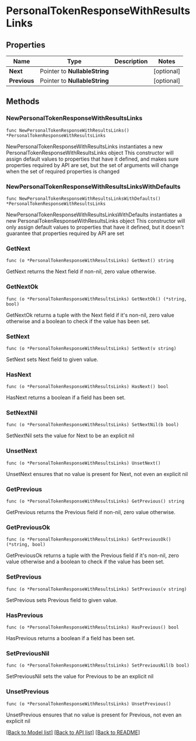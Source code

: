 # PersonalTokenResponseWithResultsLinks

## Properties

Name | Type | Description | Notes
------------ | ------------- | ------------- | -------------
**Next** | Pointer to **NullableString** |  | [optional] 
**Previous** | Pointer to **NullableString** |  | [optional] 

## Methods

### NewPersonalTokenResponseWithResultsLinks

`func NewPersonalTokenResponseWithResultsLinks() *PersonalTokenResponseWithResultsLinks`

NewPersonalTokenResponseWithResultsLinks instantiates a new PersonalTokenResponseWithResultsLinks object
This constructor will assign default values to properties that have it defined,
and makes sure properties required by API are set, but the set of arguments
will change when the set of required properties is changed

### NewPersonalTokenResponseWithResultsLinksWithDefaults

`func NewPersonalTokenResponseWithResultsLinksWithDefaults() *PersonalTokenResponseWithResultsLinks`

NewPersonalTokenResponseWithResultsLinksWithDefaults instantiates a new PersonalTokenResponseWithResultsLinks object
This constructor will only assign default values to properties that have it defined,
but it doesn't guarantee that properties required by API are set

### GetNext

`func (o *PersonalTokenResponseWithResultsLinks) GetNext() string`

GetNext returns the Next field if non-nil, zero value otherwise.

### GetNextOk

`func (o *PersonalTokenResponseWithResultsLinks) GetNextOk() (*string, bool)`

GetNextOk returns a tuple with the Next field if it's non-nil, zero value otherwise
and a boolean to check if the value has been set.

### SetNext

`func (o *PersonalTokenResponseWithResultsLinks) SetNext(v string)`

SetNext sets Next field to given value.

### HasNext

`func (o *PersonalTokenResponseWithResultsLinks) HasNext() bool`

HasNext returns a boolean if a field has been set.

### SetNextNil

`func (o *PersonalTokenResponseWithResultsLinks) SetNextNil(b bool)`

 SetNextNil sets the value for Next to be an explicit nil

### UnsetNext
`func (o *PersonalTokenResponseWithResultsLinks) UnsetNext()`

UnsetNext ensures that no value is present for Next, not even an explicit nil
### GetPrevious

`func (o *PersonalTokenResponseWithResultsLinks) GetPrevious() string`

GetPrevious returns the Previous field if non-nil, zero value otherwise.

### GetPreviousOk

`func (o *PersonalTokenResponseWithResultsLinks) GetPreviousOk() (*string, bool)`

GetPreviousOk returns a tuple with the Previous field if it's non-nil, zero value otherwise
and a boolean to check if the value has been set.

### SetPrevious

`func (o *PersonalTokenResponseWithResultsLinks) SetPrevious(v string)`

SetPrevious sets Previous field to given value.

### HasPrevious

`func (o *PersonalTokenResponseWithResultsLinks) HasPrevious() bool`

HasPrevious returns a boolean if a field has been set.

### SetPreviousNil

`func (o *PersonalTokenResponseWithResultsLinks) SetPreviousNil(b bool)`

 SetPreviousNil sets the value for Previous to be an explicit nil

### UnsetPrevious
`func (o *PersonalTokenResponseWithResultsLinks) UnsetPrevious()`

UnsetPrevious ensures that no value is present for Previous, not even an explicit nil

[[Back to Model list]](../README.md#documentation-for-models) [[Back to API list]](../README.md#documentation-for-api-endpoints) [[Back to README]](../README.md)


